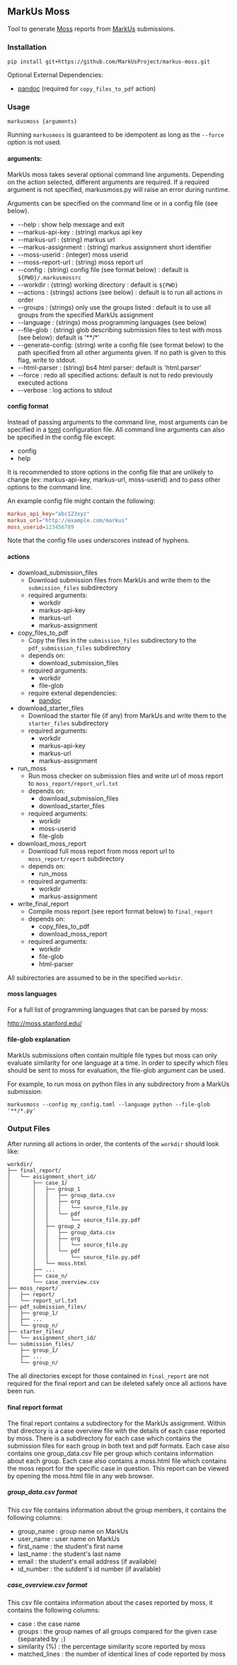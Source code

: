 ## MarkUs Moss

Tool to generate [Moss](http://moss.stanford.edu/) reports from [MarkUs](https://github.com/MarkUsProject/Markus) submissions.

### Installation

```shell script
pip install git+https://github.com/MarkUsProject/markus-moss.git
```

Optional External Dependencies:

- [pandoc](https://pandoc.org/) (required for `copy_files_to_pdf` action)

### Usage

```shell script
markusmoss {arguments}
```

Running `markusmoss` is guaranteed to be idempotent as long as the `--force` option is not used.

#### arguments:

MarkUs moss takes several optional command line arguments. Depending on the action selected, different arguments
are required. If a required argument is not specified, markusmoss.py will raise an error during runtime. 

Arguments can be specified on the command line or in a config file (see below).

* --help : show help message and exit
* --markus-api-key : (string) markus api key
* --markus-url : (string) markus url
* --markus-assignment : (string) markus assignment short identifier
* --moss-userid : (integer) moss userid
* --moss-report-url : (string) moss report url
* --config : (string) config file (see format below) : default is `${PWD}/.markusmossrc`
* --workdir : (string) working directory : default is `${PWD}`
* --actions : (strings) actions (see below) : default is to run all actions in order 
* --groups : (strings) only use the groups listed : default is to use all groups from the specified MarkUs assignment
* --language : (strings) moss programming languages (see below)
* --file-glob : (string) glob describing submission files to test with moss (see below): default is '\*\*/\*'
* --generate-config: (string) write a config file (see format below) to the path specified from all other arguments given.
                              If no path is given to this flag, write to stdout. 
* --html-parser : (string) bs4 html parser: default is 'html.parser'
* --force : redo all specified actions: default is not to redo previously executed actions
* --verbose : log actions to stdout

#### config format

Instead of passing arguments to the command line, most arguments can be specified in a 
[toml](https://github.com/toml-lang/toml) configuration file. All command line arguments can also be specified in the 
config file except:

* config
* help

It is recommended to store options in the config file that are unlikely to change (ex: markus-api-key, markus-url, moss-userid)
and to pass other options to the command line.

An example config file might contain the following:

```toml
markus_api_key="abc123xyz"
markus_url="http://example.com/markus"
moss_userid=123456789
```

Note that the config file uses underscores instead of hyphens.

#### actions

* download_submission_files
    * Download submission files from MarkUs and write them to the `submission_files` subdirectory
    * required arguments:
        * workdir
        * markus-api-key
        * markus-url
        * markus-assignment
* copy_files_to_pdf
    * Copy the files in the `submission_files` subdirectory to the `pdf_submission_files` subdirectory
    * depends on:
        * download_submission_files
    * required arguments:
        * workdir
        * file-glob
    * require extenal dependencies:
        * [pandoc](https://pandoc.org/)
* download_starter_files
    * Download the starter file (if any) from MarkUs and write them to the `starter_files` subdirectory
    * required arguments:
        * workdir
        * markus-api-key
        * markus-url
        * markus-assignment
* run_moss
    * Run moss checker on submission files and write url of moss report to `moss_report/report_url.txt`
    * depends on:
        * download_submission_files
        * download_starter_files
    * required arguments:
        * workdir
        * moss-userid
        * file-glob
* download_moss_report
    * Download full moss report from moss report url to `moss_report/report` subdirectory
    * depends on:
        * run_moss
    * required arguments:
        * workdir
        * markus-assignment
* write_final_report
    * Compile moss report (see report format below) to `final_report`
    * depends on:
        * copy_files_to_pdf
        * download_moss_report
    * required arguments:
        * workdir
        * file-glob
        * html-parser

All subirectories are assumed to be in the specified `workdir`.

#### moss languages

For a full list of programming languages that can be parsed by moss:

http://moss.stanford.edu/

#### file-glob explanation

MarkUs submissions often contain multiple file types but moss can only evaluate similarity for one language at a time.
In order to specify which files should be sent to moss for evaluation, the file-glob argument can be used.

For example, to run moss on python files in any subdirectory from a MarkUs submission:

```shell script
markusmoss --config my_config.toml --language python --file-glob '**/*.py'
```

### Output Files

After running all actions in order, the contents of the `workdir` should look like:

```
workdir/
├── final_report/
│   └── assignment_short_id/
│       ├── case_1/
│       │   ├── group_1
│       │   │   ├── group_data.csv
│       │   │   ├── org
│       │   │   │   └── source_file.py
│       │   │   └── pdf
│       │   │       └── source_file.py.pdf
│       │   ├── group_2
│       │   │   ├── group_data.csv
│       │   │   ├── org
│       │   │   │   └── source_file.py
│       │   │   └── pdf
│       │   │       └── source_file.py.pdf
│       │   └── moss.html
│       ├── ...
│       ├── case_n/
│       └── case_overview.csv
├── moss_report/
│   ├── report/
│   └── report_url.txt
├── pdf_submission_files/
│   ├── group_1/
│   ├── ...
│   └── group_n/
├── starter_files/
│   └── assignment_short_id/
└── submission_files/
    ├── group_1/
    ├── ...
    └── group_n/
```

The all directories except for those contained in `final_report` are not required for the final report and can be
deleted safely once all actions have been run.

#### final report format

The final report contains a subdirectory for the MarkUs assignment. 
Within that directory is a case overview file with the details of each case reported by moss.
There is a subdirectory for each case which contains the submission files for each group in both text and pdf formats.
Each case also contains one group_data.csv file per group which contains information about each group.
Each case also contains a moss.html file which contains the moss report for the specific case in question. 
This report can be viewed by opening the moss.html file in any web browser.

##### group_data.csv format

This csv file contains information about the group members, it contains the following columns:

- group_name : group name on MarkUs
- user_name : user name on MarkUs
- first_name : the student's first name
- last_name : the student's last name
- email : the student's email address (if available)
- id_number : the sutdent's id number (if available)

##### case_overview.csv format

This csv file contains information about the cases reported by moss, it contains the following columns:

- case : the case name
- groups : the group names of all groups compared for the given case (separated by `;`)
- similarity (%) : the percentage similarity score reported by moss
- matched_lines : the number of identical lines of code reported by moss 

